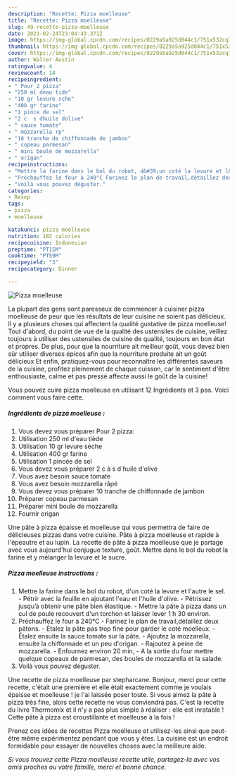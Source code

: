 ```yaml
---
description: "Recette: Pizza moelleuse"
title: "Recette: Pizza moelleuse"
slug: 49-recette-pizza-moelleuse
date: 2021-02-24T23:04:43.371Z
image: https://img-global.cpcdn.com/recipes/0229a5a925d044c1/751x532cq70/pizza-moelleuse-photo-principale-de-la-recette.jpg
thumbnail: https://img-global.cpcdn.com/recipes/0229a5a925d044c1/751x532cq70/pizza-moelleuse-photo-principale-de-la-recette.jpg
cover: https://img-global.cpcdn.com/recipes/0229a5a925d044c1/751x532cq70/pizza-moelleuse-photo-principale-de-la-recette.jpg
author: Walter Austin
ratingvalue: 4
reviewcount: 14
recipeingredient:
- " Pour 2 pizza"
- "250 ml deau tide"
- "10 gr levure sche"
- "400 gr farine"
- "1 pince de sel"
- "2 c  s dhuile dolive"
- " sauce tomate"
- " mozzarella rp"
- "10 tranche de chiffonnade de jambon"
- " copeau parmesan"
- " mini boule de mozzarella"
- " origan"
recipeinstructions:
- "Mettre la farine dans le bol du robot, d&#39;un coté la levure et l&#39;autre le sel. Pétrir avec la feuille en ajoutant l&#39;eau et l&#39;huile d&#39;olive. Pétrissez jusqu’à obtenir une pâte bien élastique. Mettre la pâte à pizza dans un cul de poule recouvert d&#39;un torchon et laisser lever 1 h 30 environ."
- "Préchauffez le four à 240°C Farinez le plan de travail,détaillez deux pâtons. Étalez la pâte pas trop fine pour garder le coté moelleux. Étalez ensuite la sauce tomate sur la pâte. Ajoutez la mozzarella, ensuite la chiffonnade et un peu d&#39;origan. Rajoutez à peine de mozzarella. Enfournez environ 20 min, A la sortie du four mettre quelque copeaux de parmesan, des boules de mozzarella et la salade."
- "Voilà vous pouvez déguster."
categories:
- Resep
tags:
- pizza
- moelleuse

katakunci: pizza moelleuse 
nutrition: 182 calories
recipecuisine: Indonesian
preptime: "PT15M"
cooktime: "PT59M"
recipeyield: "3"
recipecategory: Dinner

---
```



![Pizza moelleuse](https://img-global.cpcdn.com/recipes/0229a5a925d044c1/751x532cq70/pizza-moelleuse-photo-principale-de-la-recette.jpg)

La plupart des gens sont paresseux de commencer à cuisiner pizza moelleuse de peur que les résultats de leur cuisine ne soient pas délicieux. Il y a plusieurs choses qui affectent la qualité gustative de pizza moelleuse! Tout d'abord, du point de vue de la qualité des ustensiles de cuisine, veillez toujours à utiliser des ustensiles de cuisine de qualité, toujours en bon état et propres. De plus, pour que la nourriture ait meilleur goût, vous devez bien sûr utiliser diverses épices afin que la nourriture produite ait un goût délicieux Et enfin, pratiquez-vous pour reconnaître les différentes saveurs de la cuisine, profitez pleinement de chaque cuisson, car le sentiment d'être enthousiaste, calme et pas pressé affecte aussi le goût de la cuisine!

<!--inarticleads1-->

Vous pouvez cuire pizza moelleuse en utilisant 12 Ingrédients et 3 pas. Voici comment vous faire cette.

##### Ingrédients de pizza moelleuse :

1. Vous devez vous préparer  Pour 2 pizza:
1. Utilisation 250 ml d&#39;eau tiède
1. Utilisation 10 gr levure sèche
1. Utilisation 400 gr farine
1. Utilisation 1 pincée de sel
1. Vous devez vous préparer 2 c à s d&#39;huile d&#39;olive
1. Vous avez besoin  sauce tomate
1. Vous avez besoin  mozzarella râpé
1. Vous devez vous préparer 10 tranche de chiffonnade de jambon
1. Préparer  copeau parmesan
1. Préparer  mini boule de mozzarella
1. Fournir  origan


Une pâte à pizza épaisse et moelleuse qui vous permettra de faire de délicieuses pizzas dans votre cuisine. Pâte à pizza moelleuse et rapide à l&#39;épeautre et au lupin. La recette de pâte à pizza moelleuse que je partage avec vous aujourd&#39;hui conjugue texture, goût. Mettre dans le bol du robot la farine et y mélanger la levure et le sucre. 

<!--inarticleads2-->

##### Pizza moelleuse instructions :

1. Mettre la farine dans le bol du robot, d&#39;un coté la levure et l&#39;autre le sel. - Pétrir avec la feuille en ajoutant l&#39;eau et l&#39;huile d&#39;olive. - Pétrissez jusqu’à obtenir une pâte bien élastique. - Mettre la pâte à pizza dans un cul de poule recouvert d&#39;un torchon et laisser lever 1 h 30 environ.
1. Préchauffez le four à 240°C - Farinez le plan de travail,détaillez deux pâtons. - Étalez la pâte pas trop fine pour garder le coté moelleux. - Étalez ensuite la sauce tomate sur la pâte. - Ajoutez la mozzarella, ensuite la chiffonnade et un peu d&#39;origan. - Rajoutez à peine de mozzarella. - Enfournez environ 20 min, - A la sortie du four mettre quelque copeaux de parmesan, des boules de mozzarella et la salade.
1. Voilà vous pouvez déguster.


Une recette de pizza moelleuse par stepharcane. Bonjour, merci pour cette recette, c&#39;était une première et elle était exactement comme je voulais épaisse et moelleuse ! je l&#39;ai laissée poser toute. Si vous aimez la pâte à pizza très fine, alors cette recette ne vous conviendra pas. C&#39;est la recette du livre Thermomix et il n&#39;y a pas plus simple à réaliser : elle est inratable ! Cette pâte à pizza est croustillante et moelleuse à la fois ! 

<!--inarticleads1-->

<p>
Prenez ces idées de recettes Pizza moelleuse et utilisez-les ainsi que peut-être même expérimentez pendant que vous y êtes. La cuisine est un endroit formidable pour essayer de nouvelles choses avec la meilleure aide.
</p>

<p>
<i>Si vous trouvez cette Pizza moelleuse recette utile, partagez-la avec vos amis proches ou votre famille, merci et bonne chance.</i>
</p>
